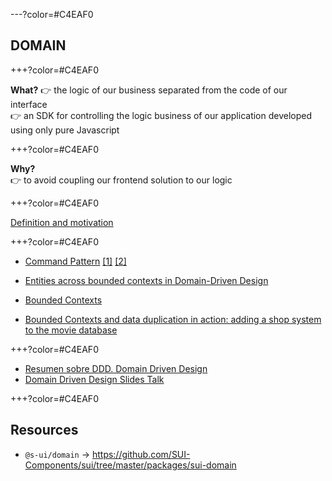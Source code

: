 ---?color=#C4EAF0

##  DOMAIN

+++?color=#C4EAF0

**What?** 
👉  the logic of our business separated from the code of our interface    
👉  an SDK for controlling the logic business of our application developed using only pure Javascript    

+++?color=#C4EAF0

**Why?**  
👉  to avoid coupling our frontend solution to our logic

+++?color=#C4EAF0

[Definition and motivation](../../docs/DOMAIN/1-Definition-and-motivation)

+++?color=#C4EAF0

- [Command Pattern](https://hackernoon.com/the-command-pattern-using-higher-order-functions-e482fe322460) [[1]](https://github.com/KleoPetroff/javascript-design-patterns/tree/master/command-pattern) [[2]](https://www.joezimjs.com/javascript/javascript-design-patterns-command/)

- [Entities across bounded contexts in Domain-Driven Design](https://stackoverflow.com/questions/8244405/entities-across-bounded-contexts-in-domain-driven-design)
- [Bounded Contexts](https://beberlei.de/2013/06/24/bounded_contexts.html)
- [Bounded Contexts and data duplication in action: adding a shop system to the movie database](https://blog.codecentric.de/en/2015/04/bounded-contexts-and-data-duplication-in-action-adding-a-shop-system-to-the-movie-database/)

+++?color=#C4EAF0

- [Resumen sobre DDD. Domain Driven Design](https://github.com/jatubio/5minutos_laravel/wiki/Resumen-sobre-DDD.-Domain-Driven-Design)
- [Domain Driven Design Slides Talk](https://www.slideshare.net/dodonona/domain-driven-design-29187892)

+++?color=#C4EAF0

## Resources

- `@s-ui/domain` → https://github.com/SUI-Components/sui/tree/master/packages/sui-domain
